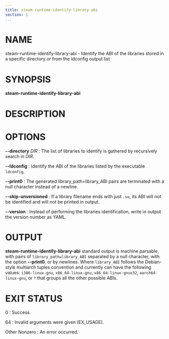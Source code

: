 ```yaml
---
title: steam-runtime-identify-library-abi
section: 1
...
```


<!-- This document:
Copyright 2021 Collabora Ltd.
SPDX-License-Identifier: MIT
-->

# NAME

steam-runtime-identify-library-abi - Identify the ABI of the libraries stored in a specific directory or from the ldconfig output list

# SYNOPSIS

**steam-runtime-identify-library-abi**

# DESCRIPTION

# OPTIONS

**--directory** *DIR*
:   The list of libraries to identify is gathered by recursively search in *DIR*.

**--ldconfig**
:   Identify the ABI of the libraries listed by the executable `ldconfig`.

**--print0**
:   The generated library_path=library_ABI pairs are terminated with a null
    character instead of a newline.

**--skip-unversioned**
:   If a library filename ends with just `.so`, its ABI will not be identified
    and will not be printed in output.

**--version**
:   Instead of performing the libraries identification, write in output the
    version number as YAML.

# OUTPUT

**steam-runtime-identify-library-abi** standard output is machine parsable, with
pairs of `library_path=library_ABI` separated by a null character, with the option
**--print0**, or by newlines.
Where `library_ABI` follows the Debian-style multiarch tuples convention and
currently can have the following values: `i386-linux-gnu`, `x86_64-linux-gnu`,
`x86_64-linux-gnux32`, `aarch64-linux-gnu`, or `?` that groups all the other
possible ABIs.

# EXIT STATUS

0
:   Success.

64
:   Invalid arguments were given (EX_USAGE).

Other Nonzero
:   An error occurred.

<!-- vim:set sw=4 sts=4 et: -->
